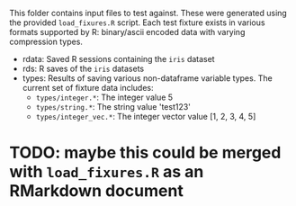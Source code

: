 This folder contains input files to test against. These were generated using the provided `load_fixures.R` script. Each test fixture exists in various formats supported by R: binary/ascii encoded data with varying compression types.

- rdata: Saved R sessions containing the `iris` dataset
- rds: R saves of the `iris` datasets
- types: Results of saving various non-dataframe variable types. The current set of fixture data includes:
  - `types/integer.*`: The integer value 5
  - `types/string.*`: The string value 'test123'
  - `types/integer_vec.*`: The integer vector value [1, 2, 3, 4, 5]

# TODO: maybe this could be merged with `load_fixures.R` as an RMarkdown document
